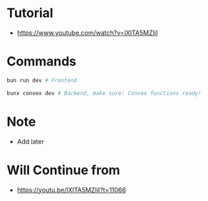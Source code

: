 # Tutorial
  - https://www.youtube.com/watch?v=lXITA5MZIiI

# Commands

```bash
bun run dev # Frontend
```

```bash
bunx convex dev # Backend, make sure: Convex functions ready!
```

# Note
  - Add later

# Will Continue from
  - https://youtu.be/lXITA5MZIiI?t=11066